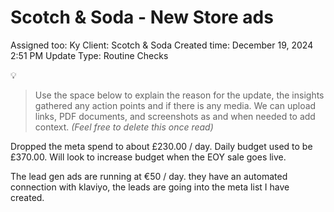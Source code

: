 # Scotch & Soda - New Store ads

Assigned too: Ky 
Client: Scotch & Soda
Created time: December 19, 2024 2:51 PM
Update Type: Routine Checks

<aside>
💡

> Use the space below to explain the reason for the update, the insights gathered any action points and if there is any media. We can upload links, PDF documents, and screenshots as and when needed to add context. *(Feel free to delete this once read)*
> 
</aside>

Dropped the meta spend to about £230.00 / day. Daily budget used to be £370.00. Will look to increase budget when the EOY sale goes live.

The lead gen ads are running at €50 / day. they have an automated connection with klaviyo, the leads are going into the meta list I have created.
